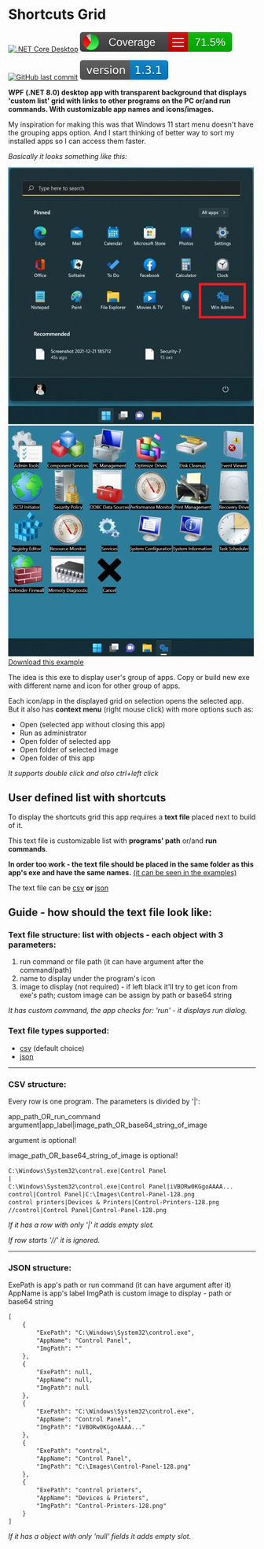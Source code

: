 # Shortcuts Grid

[![.NET Core Desktop](https://github.com/minkostaev/ShortcutsGrid/actions/workflows/dotnet-desktop.yml/badge.svg)](https://github.com/minkostaev/ShortcutsGrid/actions/workflows/dotnet-desktop.yml)
[![.NET Core Desktop](.github/badge_linecoverage.svg)](https://github.com/minkostaev/ShortcutsGrid/actions/workflows/dotnet-desktop.yml)

[![GitHub last commit](https://img.shields.io/github/last-commit/minkostaev/ShortcutsGrid?color=blue)](https://github.com/minkostaev/ShortcutsGrid/commits/)
[![GitHub releases](.github/badge_version.svg)](https://github.com/minkostaev/ShortcutsGrid/releases)

**WPF (.NET 8.0) desktop app with transparent background that displays 'custom list' grid with links to other programs on the PC or/and run commands. With customizable app names and icons/images.**

My inspiration for making this was that Windows 11 start menu doesn't have the grouping apps option. And I start thinking of better way to sort my installed apps so I can access them faster.

*Basically it looks something like this:*

![img](./Resources/win11start.jpg "image")![img](./Resources/win11myapp.jpg "image")  
[Download this example](./Resources/Administrative-Tools.zip)

The idea is this exe to display user's group of apps. Copy or build new exe with different name and icon for other group of apps.

Each icon/app in the displayed grid on selection opens the selected app. But it also has **context menu** (right mouse click) with more options such as:

* Open (selected app without closing this app)
* Run as administrator
* Open folder of selected app
* Open folder of selected image
* Open folder of this app

*It supports double click and also ctrl+left click*

## User defined list with shortcuts

To display the shortcuts grid this app requires a **text file** placed next to build of it.

This text file is customizable list with **programs' path** or/and **run commands**.

**In order too work - the text file should be placed in the same folder as this app's exe and have the same names.** [(it can be seen in the examples)](examples)

The text file can be [csv](#csv-structure) **or** [json](#json-structure)

## Guide - how should the text file look like:

### Text file structure: list with objects - each object with 3 parameters:

1. run command or file path (it can have argument after the command/path)
2. name to display under the program's icon
3. image to display (not required) - if left black it'll try to get icon from exe's path; custom image can be assign by path or base64 string

*It has custom command, the app checks for: 'run' - it displays run dialog.*

### Text file types supported:

* [csv](#csv-structure) (default choice)
* [json](#json-structure)

---

### CSV structure:

Every row is one program. The parameters is divided by '|':

app_path_OR_run_command argument|app_label|image_path_OR_base64_string_of_image

argument is optional!

image_path_OR_base64_string_of_image is optional!

```
C:\Windows\System32\control.exe|Control Panel
|
C:\Windows\System32\control.exe|Control Panel|iVBORw0KGgoAAAA...
control|Control Panel|C:\Images\Control-Panel-128.png
control printers|Devices & Printers|Control-Printers-128.png
//control|Control Panel|Control-Panel-128.png
```

*If it has a row with only '|' it adds empty slot.*

*If row starts '//' it is ignored.*

---

### JSON structure:

ExePath is app's path or run command (it can have argument after it)
AppName is app's label
ImgPath is custom image to display - path or base64 string

```
[
	{
		"ExePath": "C:\Windows\System32\control.exe",
		"AppName": "Control Panel",
		"ImgPath": ""
	},
	{
		"ExePath": null,
		"AppName": null,
		"ImgPath": null
	},
	{
		"ExePath": "C:\Windows\System32\control.exe",
		"AppName": "Control Panel",
		"ImgPath": "iVBORw0KGgoAAAA..."
	},
	{
		"ExePath": "control",
		"AppName": "Control Panel",
		"ImgPath": "C:\Images\Control-Panel-128.png"
	},
	{
		"ExePath": "control printers",
		"AppName": "Devices & Printers",
		"ImgPath": "Control-Printers-128.png"
	}
]
```

*If it has a object with only 'null' fields it adds empty slot.*

